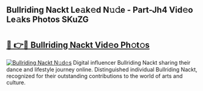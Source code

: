 ## Bullriding Nackt Le𝚊k𝚎d N𝚞𝚍e - Part-Jh4 Vid𝚎o Le𝚊ks Photos SKuZG

# <h2><a href="http://fb9lrif.evod.top/?m=Bullriding+Nackt">🔗 👉🔴 Bullriding Nackt Vid𝚎o Ph𝚘t𝚘s</a></h2>

[![Bullriding Nackt N𝚞d𝚎s](https://i.imgur.com/8V9OHl7.gif)](http://fb9lrif.evod.top/?m=Bullriding+Nackt)
Digital influencer Bullriding Nackt sharing their dance and lifestyle journey online. Distinguished individual Bullriding Nackt, recognized for their outstanding contributions to the world of arts and culture. 
